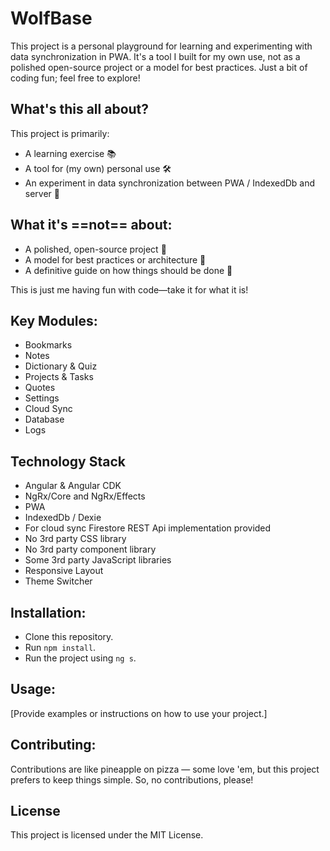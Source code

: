# WolfBase

This project is a personal playground for learning and experimenting with data synchronization in PWA. It's a tool I built for my own use, not as a polished open-source project or a model for best practices.
Just a bit of coding fun; feel free to explore!

## What's this all about?

This project is primarily:
- A learning exercise 📚
- A tool for (my own) personal use 🛠️
- An experiment in data synchronization between PWA / IndexedDb and server 🧪

## What it's ==not== about:

- A polished, open-source project 🚫
- A model for best practices or architecture 📐
- A definitive guide on how things should be done 🧭

This is just me having fun with code—take it for what it is!

## Key Modules:

- Bookmarks
- Notes
- Dictionary & Quiz
- Projects & Tasks
- Quotes
- Settings
- Cloud Sync
- Database
- Logs

## Technology Stack

- Angular & Angular CDK
- NgRx/Core and NgRx/Effects
- PWA
- IndexedDb / Dexie
- For cloud sync Firestore REST Api implementation provided
- No 3rd party CSS library
- No 3rd party component library
- Some 3rd party JavaScript libraries
- Responsive Layout
- Theme Switcher

## Installation:

* Clone this repository.
* Run `npm install`.
* Run the project using `ng s`.

## Usage:

[Provide examples or instructions on how to use your project.]

## Contributing:

Contributions are like pineapple on pizza — some love 'em, but this project prefers to keep things simple. So, no contributions, please!

## License

This project is licensed under the MIT License.
